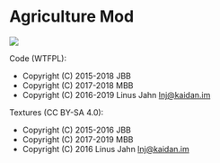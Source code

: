 # Agriculture Mod

![](http://jbbgameich.github.io/file/image/agriculture_all_plants.png)

Code (WTFPL):
 * Copyright (C) 2015-2018 JBB
 * Copyright (C) 2017-2018 MBB
 * Copyright (C) 2016-2019 Linus Jahn <lnj@kaidan.im>

Textures (CC BY-SA 4.0):
 * Copyright (C) 2015-2016 JBB
 * Copyright (C) 2017-2019 MBB
 * Copyright (C) 2016 Linus Jahn <lnj@kaidan.im>
